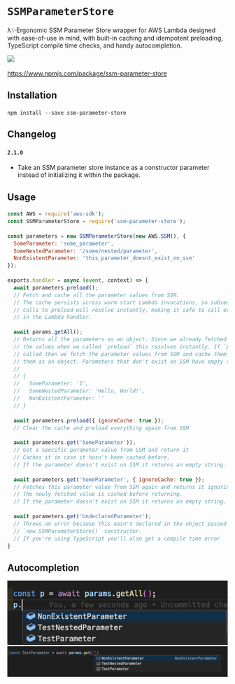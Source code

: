 # `SSMParameterStore`

λ✨Ergonomic SSM Parameter Store wrapper for AWS Lambda designed with ease-of-use in mind, with built-in caching and idempotent preloading, TypeScript compile time checks, and handy autocompletion.

![](https://img.shields.io/npm/dm/ssm-parameter-store)

https://www.npmjs.com/package/ssm-parameter-store

## Installation

`npm install --save ssm-parameter-store`

## Changelog

#### `2.1.0`

- Take an SSM parameter store instance as a constructor parameter instead of initializing it within the package.

## Usage

```js
const AWS = require('aws-sdk');
const SSMParameterStore = require('ssm-parameter-store');

const parameters = new SSMParameterStore(new AWS.SSM(), {
  SomeParameter: 'some_parameter',
  SomeNestedParameter: '/some/nested/parameter',
  NonExistentParameter: 'this_parameter_doesnt_exist_on_ssm'
});

exports.handler = async (event, context) => {
  await parameters.preload();
  // Fetch and cache all the parameter values from SSM.
  // The cache persists across warm start Lambda invocations, so subsequent
  // calls to preload will resolve instantly, making it safe to call every time
  // in the Lambda handler.

  await params.getAll();
  // Returns all the parameters as an object. Since we already fetched and cached
  // the values when we called `preload` this resolves instantly. If `preload` wasn't
  // called then we fetch the parameter values from SSM and cache them before returning
  // them as an object. Parameters that don't exist on SSM have empty strings as their values.
  //
  // {
  //   SomeParameter: '1',
  //   SomeNestedParameter: 'Hello, World!',
  //   NonExistentParameter: ''
  // }

  await parameters.preload({ ignoreCache: true });
  // Clear the cache and preload everything again from SSM

  await parameters.get('SomeParameter'));
  // Get a specific parameter value from SSM and return it
  // Caches it in case it hasn't been cached before.
  // If the parameter doesn't exist on SSM it returns an empty string.

  await parameters.get('SomeParameter', { ignoreCache: true });
  // Fetches this parameter value from SSM again and returns it ignoring any cached values.
  // The newly fetched value is cached before returning.
  // If the parameter doesn't exist on SSM it returns an empty string.

  await parameters.get('UndeclaredParameter');
  // Throws an error because this wasn't declared in the object passed to the
  // `new SSMParameterStore()` constructor.
  // If you're using TypeScript you'll also get a compile time error
}
```

## Autocompletion

![](docs/autocomplete-1.png)
![](docs/autocomplete-2.png)
